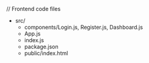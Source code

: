
// Frontend code files
- src/
    - components/Login.js, Register.js, Dashboard.js
    - App.js
    - index.js
    - package.json
    - public/index.html
